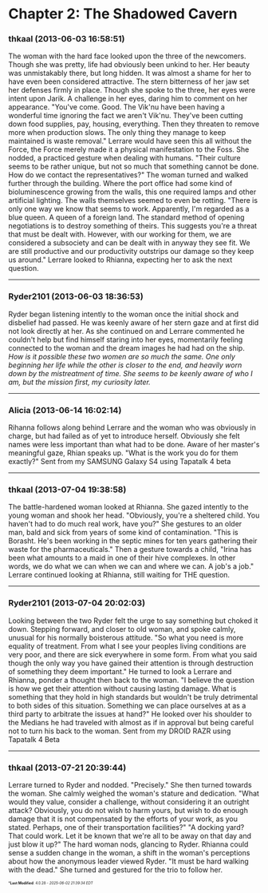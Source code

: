 # Chapter 2: The Shadowed Cavern

### **thkaal** (2013-06-03 16:58:51)

The woman with the hard face looked upon the three of the newcomers. Though she was pretty, life had obviously been unkind to her. Her beauty was unmistakably there, but long hidden. It was almost a shame for her to have even been considered attractive. The stern bitterness of her jaw set her defenses firmly in place. Though she spoke to the three, her eyes were intent upon Jarik. A challenge in her eyes, daring him to comment on her appearance.
"You've come. Good. The Vik'nu have been having a wonderful time ignoring the fact we aren't Vik'nu. They've been cutting down food supplies, pay, housing, everything. Then they threaten to remove more when production slows. The only thing they manage to keep maintained is waste removal."
Lerrare would have seen this all without the Force, the Force merely made it a physical manifestation to the Foss. She nodded, a practiced gesture when dealing with humans.
"Their culture seems to be rather unique, but not so much that something cannot be done. How do we contact the representatives?"
The woman turned and walked further through the building. Where the port office had some kind of bioluminescence growing from the walls, this one required lamps and other artificial lighting. The walls themselves seemed to even be rotting.
"There is only one way we know that seems to work. Apparently, I'm regarded as a blue queen. A queen of a foreign land. The standard method of opening negotiations is to destroy something of theirs. This suggests you're a threat that must be dealt with. However, with our working for them, we are considered a subsociety and can be dealt with in anyway they see fit. We are still productive and our productivity outstrips our damage so they keep us around."
Lerrare looked to Rhianna, expecting her to ask the next question.

---

### **Ryder2101** (2013-06-03 18:36:53)

Ryder began listening intently to the woman once the initial shock and disbelief had passed. He was keenly aware of her stern gaze and at first did not look directly at her. As she continued on and Lerrare commented he couldn't help but find himself staring into her eyes, momentarily feeling connected to the woman and the dream images he had had on the ship.
*How is it possible these two women are so much the same. One only beginning her life while the other is closer to the end, and heavily worn down by the mistreatment of time. She seems to be keenly aware of who I am, but the mission first, my curiosity later.*

---

### **Alicia** (2013-06-14 16:02:14)

Rihanna follows along behind Lerrare and the woman who was obviously in charge, but had failed as of yet to introduce herself. Obviously she felt names were less important than what had to be done.
Aware of her master's meaningful gaze, Rhian speaks up. "What is the work you do for them exactly?"
Sent from my SAMSUNG Galaxy S4 using Tapatalk 4 beta

---

### **thkaal** (2013-07-04 19:38:58)

The battle-hardened woman looked at Rhianna. She gazed intently to the young woman and shook her head. "Obviously, you're a sheltered child. You haven't had to do much real work, have you?" She gestures to an older man, bald and sick from years of some kind of contamination. "This is Borasht. He's been working in the septic mines for ten years gathering their waste for the pharmaceuticals." Then a gesture towards a child, "Irina has been what amounts to a maid in one of their hive complexes. In other words, we do what we can when we can and where we can. A job's a job."
Lerrare continued looking at Rhianna, still waiting for THE question.

---

### **Ryder2101** (2013-07-04 20:02:03)

Looking between the two Ryder felt the urge to say something but choked it down. Stepping forward, and closer to old woman, and spoke calmly, unusual for his normally boisterous attitude.
"So what you need is more equality of treatment. From what I see your peoples living conditions are very poor, and there are sick everywhere in some form. From what you said though the only way you have gained their attention is through destruction of something they deem important."
He turned to look a Lerrare and Rhianna, ponder a thought then back to the woman.
"I believe the question is how we get their attention without causing lasting damage. What is something that they hold in high standards but wouldn't be truly detrimental to both sides of this situation. Something we can place ourselves at as a third party to arbitrate the issues at hand?"
He looked over his shoulder to the Medians he had traveled with almost as if in approval but being careful not to turn his back to the woman.
Sent from my DROID RAZR using Tapatalk 4 Beta

---

### **thkaal** (2013-07-21 20:39:44)

Lerrare turned to Ryder and nodded. "Precisely." She then turned towards the woman. She calmly weighed the woman's stature and dedication. "What would they value, consider a challenge, without considering it an outright attack? Obviously, you do not wish to harm yours, but wish to do enough damage that it is not compensated by the efforts of your work, as you stated. Perhaps, one of their transportation facilities?"
"A docking yard? That could work. Let it be known that we're all to be away on that day and just blow it up?" The hard woman nods, glancing to Ryder. Rhianna could sense a sudden change in the woman, a shift in the woman's perceptions about how the anonymous leader viewed Ryder. "It must be hard walking with the dead." She turned and gestured for the trio to follow her.



<span style="font-size: 0.5em;">***Last Modified**: 4.0.28 - *2025-06-02 21:39:34 EDT*</span>